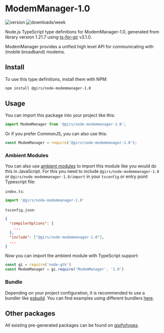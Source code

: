 
# ModemManager-1.0

![version](https://img.shields.io/npm/v/@girs/node-modemmanager-1.0)
![downloads/week](https://img.shields.io/npm/dw/@girs/node-modemmanager-1.0)


Node.js TypeScript type definitions for ModemManager-1.0, generated from library version 1.21.7 using [ts-for-gir](https://github.com/gjsify/ts-for-gir) v3.1.0.

ModemManager provides a unified high level API for communicating with (mobile broadband) modems.

## Install

To use this type definitions, install them with NPM:
```bash
npm install @girs/node-modemmanager-1.0
```

## Usage

You can import this package into your project like this:
```ts
import ModemManager from '@girs/node-modemmanager-1.0';
```

Or if you prefer CommonJS, you can also use this:
```ts
const ModemManager = require('@girs/node-modemmanager-1.0');
```

### Ambient Modules

You can also use [ambient modules](https://github.com/gjsify/ts-for-gir/tree/main/packages/cli#ambient-modules) to import this module like you would do this in JavaScript.
For this you need to include `@girs/node-modemmanager-1.0` or `@girs/node-modemmanager-1.0/import` in your `tsconfig` or entry point Typescript file:

`index.ts`:
```ts
import '@girs/node-modemmanager-1.0'
```

`tsconfig.json`:
```json
{
  "compilerOptions": {
    ...
  },
  "include": ["@girs/node-modemmanager-1.0"],
  ...
}
```

Now you can import the ambient module with TypeScript support: 

```ts
const gi = require('node-gtk')
const ModemManager = gi.require('ModemManager', '1.0')
```


### Bundle

Depending on your project configuration, it is recommended to use a bundler like [esbuild](https://esbuild.github.io/). You can find examples using different bundlers [here](https://github.com/gjsify/ts-for-gir/tree/main/examples).

## Other packages

All existing pre-generated packages can be found on [gjsify/types](https://github.com/gjsify/types).

